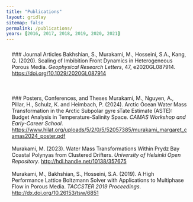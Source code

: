 ```yaml
---
title: "Publications"
layout: gridlay
sitemap: false
permalink: /publications/
years: [2016, 2017, 2018, 2019, 2020, 2021]
---
```


<style>
.jumbotron{
    padding:3%;
    padding-bottom:10px;
    padding-top:10px;
    margin-top:10px;
    margin-bottom:30px;
}
</style>


<div class="jumbotron">
### Journal Articles
Bakhshian, S., Murakami, M., Hosseini, S.A., Kang, Q. (2020). Scaling of Imbibition Front Dynamics in Heterogeneous Porous Media. <em>Geophysical Research Letters</em>, 47, e2020GL087914. <a href="https://doi.org/10.1029/2020GL087914">https://doi.org/10.1029/2020GL087914</a>
</div>

<div class="jumbotron">
### Posters, Conferences, and Theses
Murakami, M., Nguyen, A., Pillar, H., Schulz, K. and Heimbach, P. (2024). Arctic Ocean Water Mass Transformation in the Arctic Subpolar gyre sTate Estimate (ASTE): Budget Analysis in Temperature-Salinity Space. <em>CAMAS Workshop and Early-Career School</em>. <a href="https://www.hilat.org/uploads/5/2/0/5/52057385/murakami_margaret_camas2024_poster.pdf">https://www.hilat.org/uploads/5/2/0/5/52057385/murakami_margaret_camas2024_poster.pdf</a><br><br>
Murakami, M. (2023). Water Mass Transformations Within Prydz Bay Coastal Polynyas from Clustered Drifters. <em>University of Helsinki Open Repository</em>. <a href="http://hdl.handle.net/10138/357675">http://hdl.handle.net/10138/357675</a><br><br>
Murakami, M., Bakhshian, S., Hosseini, S.A. (2019). A High Performance Lattice Boltzmann Solver with Applications to Multiphase Flow in Porous Media. <em>TACCSTER 2019 Proceedings</em>. <a href="http://dx.doi.org/10.26153/tsw/6851">http://dx.doi.org/10.26153/tsw/6851</a>
</div>
